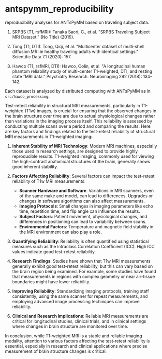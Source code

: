# antspymm_reproducibility

reproducibility analyses for ANTsPyMM based on traveling subject data.

1. SRPBS (T1, rsfMRI): Tanaka Saori, C., et al. "SRPBS Traveling Subject MRI Dataset." (No Title) (2019).

2. Tong (T1, DTI): Tong, Qiqi, et al. "Multicenter dataset of multi-shell diffusion MRI in healthy traveling adults with identical settings." Scientific Data 7.1 (2020): 157.

3. Hawco (T1, rsfMRI, DTI): Hawco, Colin, et al. "A longitudinal human phantom reliability study of multi-center T1-weighted, DTI, and resting state fMRI data." Psychiatry Research: Neuroimaging 282 (2018): 134-142.

Each dataset is analyzed by distributed computing with ANTsPyMM as in `src/hawco_processing`.

Test-retest reliability in structural MRI measurements, particularly in T1-weighted (T1w) images, is crucial for ensuring that the observed changes in the brain structure over time are due to actual physiological changes rather than variations in the imaging process itself. This reliability is assessed by conducting multiple scans over a period and comparing the results. Here are key factors and findings related to the test-retest reliability of structural MRI measurements in T1-weighted imaging:

1. **Inherent Stability of MRI Technology**: Modern MRI machines, especially those used in research settings, are designed to provide highly reproducible results. T1-weighted imaging, commonly used for viewing the high-contrast anatomical structures of the brain, generally shows good inherent stability.

2. **Factors Affecting Reliability**: Several factors can impact the test-retest reliability of T1w MRI measurements:
   - **Scanner Hardware and Software**: Variations in MRI scanners, even of the same make and model, can lead to differences. Upgrades or changes in software algorithms can also affect measurements.
   - **Imaging Protocols**: Small changes in imaging parameters like echo time, repetition time, and flip angle can influence the results.
   - **Subject Factors**: Patient movement, physiological changes, and differences in positioning can lead to variability between scans.
   - **Environmental Factors**: Temperature and magnetic field stability in the MRI environment can also play a role.

3. **Quantifying Reliability**: Reliability is often quantified using statistical measures such as the Intraclass Correlation Coefficient (ICC). High ICC values indicate good test-retest reliability.

4. **Research Findings**: Studies have shown that T1w MRI measurements generally exhibit good test-retest reliability, but this can vary based on the brain region being examined. For example, some studies have found that measurements in regions with complex geometry or near air-tissue boundaries might have lower reliability.

5. **Improving Reliability**: Standardizing imaging protocols, training staff consistently, using the same scanner for repeat measurements, and employing advanced image processing techniques can improve reliability.

6. **Clinical and Research Implications**: Reliable MRI measurements are critical for longitudinal studies, clinical trials, and in clinical settings where changes in brain structure are monitored over time.

In conclusion, while T1-weighted MRI is a stable and reliable imaging modality, attention to various factors affecting the test-retest reliability is essential, especially in research and clinical applications where precise measurement of brain structure changes is critical.
